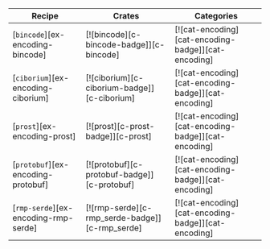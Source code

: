 | Recipe | Crates | Categories |
|--------|--------|------------|
| [`bincode`][ex-encoding-bincode] | [![bincode][c-bincode-badge]][c-bincode] | [![cat-encoding][cat-encoding-badge]][cat-encoding] |
| [`ciborium`][ex-encoding-ciborium]| [![ciborium][c-ciborium-badge]][c-ciborium] | [![cat-encoding][cat-encoding-badge]][cat-encoding] |
| [`prost`][ex-encoding-prost] | [![prost][c-prost-badge]][c-prost] | [![cat-encoding][cat-encoding-badge]][cat-encoding] |
| [`protobuf`][ex-encoding-protobuf] | [![protobuf][c-protobuf-badge]][c-protobuf] | [![cat-encoding][cat-encoding-badge]][cat-encoding] |
| [`rmp-serde`][ex-encoding-rmp-serde] | [![rmp-serde][c-rmp_serde-badge]][c-rmp_serde] | [![cat-encoding][cat-encoding-badge]][cat-encoding] |

<div class="hidden">
</div>

